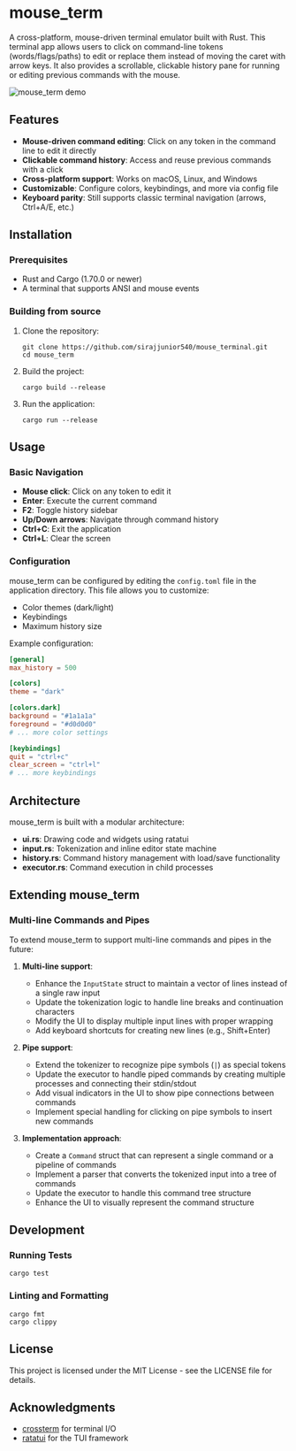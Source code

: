 # mouse_term

A cross-platform, mouse-driven terminal emulator built with Rust. This terminal app allows users to click on command-line tokens (words/flags/paths) to edit or replace them instead of moving the caret with arrow keys. It also provides a scrollable, clickable history pane for running or editing previous commands with the mouse.

![mouse_term demo](https://example.com/mouse_term_demo.gif)

## Features

- **Mouse-driven command editing**: Click on any token in the command line to edit it directly
- **Clickable command history**: Access and reuse previous commands with a click
- **Cross-platform support**: Works on macOS, Linux, and Windows
- **Customizable**: Configure colors, keybindings, and more via config file
- **Keyboard parity**: Still supports classic terminal navigation (arrows, Ctrl+A/E, etc.)

## Installation

### Prerequisites

- Rust and Cargo (1.70.0 or newer)
- A terminal that supports ANSI and mouse events

### Building from source

1. Clone the repository:
   ```
   git clone https://github.com/sirajjunior540/mouse_terminal.git
   cd mouse_term
   ```

2. Build the project:
   ```
   cargo build --release
   ```

3. Run the application:
   ```
   cargo run --release
   ```

## Usage

### Basic Navigation

- **Mouse click**: Click on any token to edit it
- **Enter**: Execute the current command
- **F2**: Toggle history sidebar
- **Up/Down arrows**: Navigate through command history
- **Ctrl+C**: Exit the application
- **Ctrl+L**: Clear the screen

### Configuration

mouse_term can be configured by editing the `config.toml` file in the application directory. This file allows you to customize:

- Color themes (dark/light)
- Keybindings
- Maximum history size

Example configuration:

```toml
[general]
max_history = 500

[colors]
theme = "dark"

[colors.dark]
background = "#1a1a1a"
foreground = "#d0d0d0"
# ... more color settings

[keybindings]
quit = "ctrl+c"
clear_screen = "ctrl+l"
# ... more keybindings
```

## Architecture

mouse_term is built with a modular architecture:

- **ui.rs**: Drawing code and widgets using ratatui
- **input.rs**: Tokenization and inline editor state machine
- **history.rs**: Command history management with load/save functionality
- **executor.rs**: Command execution in child processes

## Extending mouse_term

### Multi-line Commands and Pipes

To extend mouse_term to support multi-line commands and pipes in the future:

1. **Multi-line support**:
   - Enhance the `InputState` struct to maintain a vector of lines instead of a single raw input
   - Update the tokenization logic to handle line breaks and continuation characters
   - Modify the UI to display multiple input lines with proper wrapping
   - Add keyboard shortcuts for creating new lines (e.g., Shift+Enter)

2. **Pipe support**:
   - Extend the tokenizer to recognize pipe symbols (`|`) as special tokens
   - Update the executor to handle piped commands by creating multiple processes and connecting their stdin/stdout
   - Add visual indicators in the UI to show pipe connections between commands
   - Implement special handling for clicking on pipe symbols to insert new commands

3. **Implementation approach**:
   - Create a `Command` struct that can represent a single command or a pipeline of commands
   - Implement a parser that converts the tokenized input into a tree of commands
   - Update the executor to handle this command tree structure
   - Enhance the UI to visually represent the command structure

## Development

### Running Tests

```
cargo test
```

### Linting and Formatting

```
cargo fmt
cargo clippy
```

## License

This project is licensed under the MIT License - see the LICENSE file for details.

## Acknowledgments

- [crossterm](https://github.com/crossterm-rs/crossterm) for terminal I/O
- [ratatui](https://github.com/ratatui-org/ratatui) for the TUI framework
